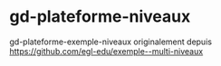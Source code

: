 # gd-plateforme-niveaux
gd-plateforme-exemple-niveaux originalement depuis https://github.com/egl-edu/exemple--multi-niveaux
